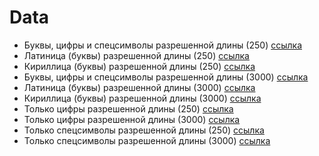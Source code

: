 # Data

- Буквы, цифры и спецсимволы разрешенной длины (250) [ссылка](letters_numbers_symbols_250.txt)
- Латиница (буквы) разрешенной длины (250) [ссылка](letters_en_250.txt)
- Кириллица (буквы) разрешенной длины (250) [ссылка](letters_ru_250.txt)
- Буквы, цифры и спецсимволы разрешенной длины (3000) [ссылка](letters_numbers_symbols_3000.txt)
- Латиница (буквы) разрешенной длины (3000) [ссылка](letters_en_3000.txt)
- Кириллица (буквы) разрешенной длины (3000) [ссылка](letters_ru_3000.txt)
- Только цифры разрешенной длины (250) [ссылка](numbers_250.txt)
- Только цифры разрешенной длины (3000) [ссылка](numbers_3000.txt)
- Только спецсимволы разрешенной длины (250) [ссылка](symbols_250.txt)
- Только спецсимволы разрешенной длины (3000) [ссылка](symbols_3000.txt)
